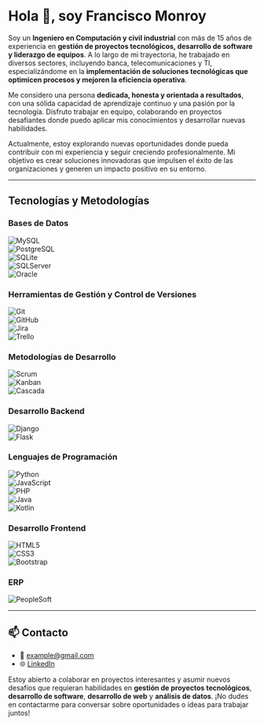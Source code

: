 # Hola 👋, soy Francisco Monroy

Soy un **Ingeniero en Computación y civil industrial** con más de 15 años de experiencia en **gestión de proyectos tecnológicos, desarrollo de software y liderazgo de equipos**. A lo largo de mi trayectoria, he trabajado en diversos sectores, incluyendo banca, telecomunicaciones y TI, especializándome en la **implementación de soluciones tecnológicas que optimicen procesos y mejoren la eficiencia operativa**.

Me considero una persona **dedicada, honesta y orientada a resultados**, con una sólida capacidad de aprendizaje continuo y una pasión por la tecnología. Disfruto trabajar en equipo, colaborando en proyectos desafiantes donde puedo aplicar mis conocimientos y desarrollar nuevas habilidades.

Actualmente, estoy explorando nuevas oportunidades donde pueda contribuir con mi experiencia y seguir creciendo profesionalmente. Mi objetivo es crear soluciones innovadoras que impulsen el éxito de las organizaciones y generen un impacto positivo en su entorno.

---

## Tecnologías y Metodologías

### Bases de Datos  
![MySQL](https://img.shields.io/badge/MySQL-4479A1?style=for-the-badge&logo=mysql&logoColor=white)  
![PostgreSQL](https://img.shields.io/badge/PostgreSQL-336791?style=for-the-badge&logo=postgresql&logoColor=white)  
![SQLite](https://img.shields.io/badge/SQLite-003B57?style=for-the-badge&logo=sqlite&logoColor=white)  
![SQLServer](https://img.shields.io/badge/Microsoft_SQL_Server-CC2927?style=for-the-badge&logo=microsoft-sql-server&logoColor=white)  
![Oracle](https://img.shields.io/badge/Oracle-F80000?style=for-the-badge&logo=oracle&logoColor=white)  

### Herramientas de Gestión y Control de Versiones  
![Git](https://img.shields.io/badge/Git-F05032?style=for-the-badge&logo=git&logoColor=white)  
![GitHub](https://img.shields.io/badge/GitHub-181717?style=for-the-badge&logo=github&logoColor=white)  
![Jira](https://img.shields.io/badge/Jira-0052CC?style=for-the-badge&logo=jira&logoColor=white)  
![Trello](https://img.shields.io/badge/Trello-0079BF?style=for-the-badge&logo=trello&logoColor=white)  

### Metodologías de Desarrollo  
![Scrum](https://img.shields.io/badge/Scrum-6DB33F?style=for-the-badge&logo=scrum&logoColor=white)  
![Kanban](https://img.shields.io/badge/Kanban-0052CC?style=for-the-badge&logo=kanban&logoColor=white)  
![Cascada](https://img.shields.io/badge/Cascada-4285F4?style=for-the-badge&logo=google&logoColor=white)  

### Desarrollo Backend  
![Django](https://img.shields.io/badge/Django-092E20?style=for-the-badge&logo=django&logoColor=white)  
![Flask](https://img.shields.io/badge/Flask-000000?style=for-the-badge&logo=flask&logoColor=white)  

### Lenguajes de Programación  
![Python](https://img.shields.io/badge/Python-3776AB?style=for-the-badge&logo=python&logoColor=white)  
![JavaScript](https://img.shields.io/badge/JavaScript-F7DF1E?style=for-the-badge&logo=javascript&logoColor=black)  
![PHP](https://img.shields.io/badge/PHP-777BB4?style=for-the-badge&logo=php&logoColor=white)  
![Java](https://img.shields.io/badge/Java-007396?style=for-the-badge&logo=openjdk&logoColor=white)  
![Kotlin](https://img.shields.io/badge/Kotlin-0095D5?style=for-the-badge&logo=kotlin&logoColor=white)

### Desarrollo Frontend  
![HTML5](https://img.shields.io/badge/HTML5-E34F26?style=for-the-badge&logo=html5&logoColor=white)  
![CSS3](https://img.shields.io/badge/CSS3-1572B6?style=for-the-badge&logo=css3&logoColor=white)  
![Bootstrap](https://img.shields.io/badge/Bootstrap-563D7C?style=for-the-badge&logo=bootstrap&logoColor=white)  

### ERP
![PeopleSoft](https://img.shields.io/badge/PeopleSoft-004B87?style=for-the-badge&logo=oracle&logoColor=white)  

---

## 📫 **Contacto**

- 📧 [example@gmail.com](mailto:francisco.monroy@gmail.com)
- 🌐 [LinkedIn]([https://www.linkedin.com/in/example](https://www.linkedin.com/in/francisco-monroy-314b5337/))



Estoy abierto a colaborar en proyectos interesantes y asumir nuevos desafíos que requieran habilidades en **gestión de proyectos tecnológicos**, **desarrollo de software**, **desarrollo de web** y **análisis de datos**. ¡No dudes en contactarme para conversar sobre oportunidades o ideas para trabajar juntos!  



